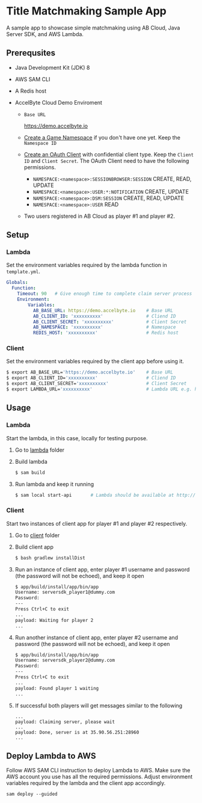 # Title Matchmaking Sample App

A sample app to showcase simple matchmaking using AB Cloud, Java Server SDK, and AWS Lambda.

## Prerequsites

* Java Development Kit (JDK) 8

* AWS SAM CLI

* A Redis host

* AccelByte Cloud Demo Enviroment

    * `Base URL` 
      
        https://demo.accelbyte.io

    * [Create a Game Namespace](https://docs.accelbyte.io/esg/uam/namespaces.html#tutorials) if you don't have one yet. Keep the `Namespace ID`

    * [Create an OAuth Client](https://docs.accelbyte.io/guides/access/iam-client.html) with confidential client type. Keep the `Client ID` and `Client Secret`. The OAuth Client need to have the following permissions.
        * `NAMESPACE:<namespace>:SESSIONBROWSER:SESSION` CREATE, READ, UPDATE
        * `NAMESPACE:<namespace>:USER:*:NOTIFICATION` CREATE, UPDATE
        * `NAMESPACE:<namespace>:DSM:SESSION` CREATE, READ, UPDATE
        * `NAMESPACE:<namespace>:USER` READ

        

    * Two users registered in AB Cloud as player #1 and player #2.

    

## Setup

### Lambda

Set the environment variables required by the lambda function in `template.yml`.

```yml
Globals:
  Function:
    Timeout: 90   # Give enough time to complete claim server process
    Environment:
        Variables:
          AB_BASE_URL: https://demo.accelbyte.io    # Base URL
          AB_CLIENT_ID: 'xxxxxxxxxx'                # Cliend ID
          AB_CLIENT_SECRET: 'xxxxxxxxxx'            # Client Secret
          AB_NAMESPACE: 'xxxxxxxxxx'                # Namespace
          REDIS_HOST: 'xxxxxxxxxx'                  # Redis host
```

### Client

Set the environment variables required by the client app before using it.

```bash
$ export AB_BASE_URL='https://demo.accelbyte.io'    # Base URL
$ export AB_CLIENT_ID='xxxxxxxxxx'                  # Cliend ID
$ export AB_CLIENT_SECRET='xxxxxxxxxx'              # Client Secret
$ export LAMBDA_URL='xxxxxxxxxx'                    # Lambda URL e.g. http://127.0.0.1:3000/title-matchmaking if running locally
```

## Usage

### Lambda

Start the lambda, in this case, locally for testing purpose.

1. Go to [lambda](lambda) folder

2. Build lambda

    ```bash
    $ sam build
    ```

3. Run lambda and keep it running

    ```bash
    $ sam local start-api       # Lambda should be available at http://127.0.0.1:3000/title-matchmaking
    ```

### Client

Start two instances of client app for player #1 and player #2 respectively.

1. Go to [client](client) folder

2. Build client app

    ```bash
    $ bash gradlew installDist
    ```

3. Run an instance of client app, enter player #1 username and password (the password will not be echoed), and keep it open

    ```bash
    $ app/build/install/app/bin/app                                                                                         
    Username: serversdk_player1@dummy.com                                                        
    Password:
    ---
    Press Ctrl+C to exit
    ...
    payload: Waiting for player 2 
    ...
    ```

4. Run another instance of client app, enter player #2 username and password (the password will not be echoed), and keep it open

    ```bash
    $ app/build/install/app/bin/app                                                                                          
    Username: serversdk_player2@dummy.com                                                        
    Password:
    ---
    Press Ctrl+C to exit
    ...
    payload: Found player 1 waiting
    ...
    ```
5. If successful both players will get messages similar to the following

    ```
    ...
    payload: Claiming server, please wait
    ...
    payload: Done, server is at 35.90.56.251:28960
    ...
    ```

## Deploy Lambda to AWS

Follow AWS SAM CLI instruction to deploy Lambda to AWS. Make sure the AWS account you use has all the required permissions. Adjust environment variables required by the lambda and the client app accordingly.

```
sam deploy --guided
```